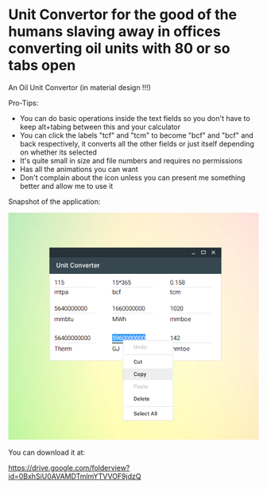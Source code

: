 # Unit Convertor for the good of the humans slaving away in offices converting oil units with 80 or so tabs open
An Oil Unit Convertor (in material design !!!)


Pro-Tips:
  - You can do basic operations inside the text fields so you don't have to keep alt+tabing between this and your calculator
  - You can click the labels "tcf" and "tcm" to become "bcf" and "bcf" and back respectively, it converts all the other fields or just itself depending on whether its selected
  - It's quite small in size and file numbers and requires no permissions
  - Has all the animations you can want 
  - Don't complain about the icon unless you can present me something better and allow me to use it
  
  
  
  Snapshot of the application: 
  
  
  
  ![alt text](Brief%20Snapshot.png)






You can download it at:

https://drive.google.com/folderview?id=0BxhSiU0AVAMDTmlmYTVVOF9jdzQ
